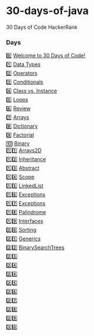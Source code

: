 # 30-days-of-java
30 Days of Code HackerRank

### Days

0️⃣ [Welcome to 30 Days of Code!](https://github.com/caioantoniodev/30-days-of-java/tree/main/src/com/thirtydaysofthejava/day0) <br />
1️⃣ [Data Types](https://github.com/caioantoniodev/30-days-of-java/tree/main/src/com/thirtydaysofthejava/day1) <br />
2️⃣ [Operators](https://github.com/caioantoniodev/30-days-of-java/tree/main/src/com/thirtydaysofthejava/day2) <br />
3️⃣ [Conditionals](https://github.com/caioantoniodev/30-days-of-java/tree/main/src/com/thirtydaysofthejava/day3) <br />
4️⃣ [Class vs. Instance](https://github.com/caioantoniodev/30-days-of-java/tree/main/src/com/thirtydaysofthejava/day4) <br />
5️⃣ [Loops](https://github.com/caioantoniodev/30-days-of-java/tree/main/src/com/thirtydaysofthejava/day5) <br />
6️⃣ [Review](https://github.com/caioantoniodev/30-days-of-java/tree/main/src/com/thirtydaysofthejava/day6) <br />
7️⃣ [Arrays](https://github.com/caioantoniodev/30-days-of-java/tree/main/src/com/thirtydaysofthejava/day7) <br />
8️⃣ [Dictionary](https://github.com/caioantoniodev/30-days-of-java/tree/main/src/com/thirtydaysofthejava/day8) <br />
9️⃣ [Factorial](https://github.com/caioantoniodev/30-days-of-java/tree/main/src/com/thirtydaysofthejava/day9) <br />
🔟 [Binary](https://github.com/caioantoniodev/30-days-of-java/tree/main/src/com/thirtydaysofthejava/day10) <br />
1️⃣1️⃣ [Arrays2D](https://github.com/caioantoniodev/30-days-of-java/tree/main/src/com/thirtydaysofthejava/day11) <br />
1️⃣2️⃣ [Inheritance](https://github.com/caioantoniodev/30-days-of-java/tree/main/src/com/thirtydaysofthejava/day12) <br />
1️⃣3️⃣ [Abstract](https://github.com/caioantoniodev/30-days-of-java/tree/main/src/com/thirtydaysofthejava/day13) <br />
1️⃣4️⃣ [Scope](https://github.com/caioantoniodev/30-days-of-java/tree/main/src/com/thirtydaysofthejava/day14) <br />
1️⃣5️⃣ [LinkedList](https://github.com/caioantoniodev/30-days-of-java/tree/main/src/com/thirtydaysofthejava/day15) <br />
1️⃣6️⃣ [Exceptions](https://github.com/caioantoniodev/30-days-of-java/tree/main/src/com/thirtydaysofthejava/day16) <br />
1️⃣7️⃣ [Exceptions](https://github.com/caioantoniodev/30-days-of-java/tree/main/src/com/thirtydaysofthejava/day17) <br />
1️⃣8️⃣ [Palindrome](https://github.com/caioantoniodev/30-days-of-java/tree/main/src/com/thirtydaysofthejava/day18) <br />
1️⃣9️⃣ [Interfaces](https://github.com/caioantoniodev/30-days-of-java/tree/main/src/com/thirtydaysofthejava/day19) <br />
2️⃣0️⃣ [Sorting](https://github.com/caioantoniodev/30-days-of-java/tree/main/src/com/thirtydaysofthejava/day20) <br />
2️⃣1️⃣ [Generics](https://github.com/caioantoniodev/30-days-of-java/tree/main/src/com/thirtydaysofthejava/day21) <br />
2️⃣2️⃣ [BinarySearchTrees](https://github.com/caioantoniodev/30-days-of-java/tree/main/src/com/thirtydaysofthejava/day22) <br />
2️⃣3️⃣ <br />
2️⃣4️⃣ <br />
2️⃣4️⃣ <br />
2️⃣5️⃣ <br />
2️⃣6️⃣ <br />
2️⃣7️⃣ <br />
2️⃣8️⃣ <br />
2️⃣9️⃣ <br />
3️⃣0️⃣ <br />
